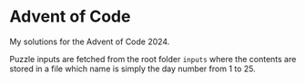 # Advent of Code

My solutions for the Advent of Code 2024.

Puzzle inputs are fetched from the root folder `inputs` where the contents are stored in a file which name is simply the day number from 1 to 25.
